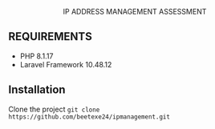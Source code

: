 <p align="center">
IP ADDRESS MANAGEMENT ASSESSMENT
</p>


</p>

## REQUIREMENTS
* PHP 8.1.17
* Laravel Framework 10.48.12

## Installation
Clone the project `git clone https://github.com/beetexe24/ipmanagement.git`
